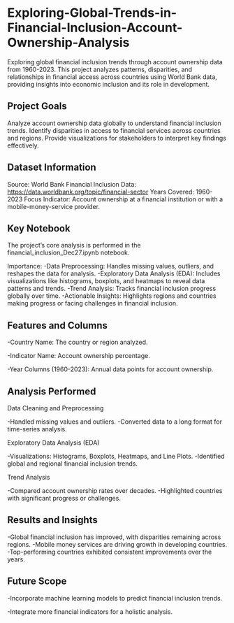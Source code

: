 # Exploring-Global-Trends-in-Financial-Inclusion-Account-Ownership-Analysis
Exploring global financial inclusion trends through account ownership data from 1960-2023. This project analyzes patterns, disparities, and relationships in financial access across countries using World Bank data, providing insights into economic inclusion and its role in development.

## Project Goals
Analyze account ownership data globally to understand financial inclusion trends.
Identify disparities in access to financial services across countries and regions.
Provide visualizations for stakeholders to interpret key findings effectively.
## Dataset Information
Source: World Bank Financial Inclusion Data: https://data.worldbank.org/topic/financial-sector
Years Covered: 1960-2023
Focus Indicator: Account ownership at a financial institution or with a mobile-money-service provider.

## Key Notebook
The project’s core analysis is performed in the financial_inclusion_Dec27.ipynb notebook.

Importance:
-Data Preprocessing: Handles missing values, outliers, and reshapes the data for analysis.
-Exploratory Data Analysis (EDA): Includes visualizations like histograms, boxplots, and heatmaps to reveal data patterns and trends.
-Trend Analysis: Tracks financial inclusion progress globally over time.
-Actionable Insights: Highlights regions and countries making progress or facing challenges in financial inclusion.

## Features and Columns
-Country Name: The country or region analyzed.

-Indicator Name: Account ownership percentage.

-Year Columns (1960-2023): Annual data points for account ownership.

## Analysis Performed

Data Cleaning and Preprocessing

-Handled missing values and outliers.
-Converted data to a long format for time-series analysis.

Exploratory Data Analysis (EDA)

-Visualizations: Histograms, Boxplots, Heatmaps, and Line Plots.
-Identified global and regional financial inclusion trends.

Trend Analysis

-Compared account ownership rates over decades.
-Highlighted countries with significant progress or challenges.

## Results and Insights

-Global financial inclusion has improved, with disparities remaining across regions.
-Mobile money services are driving growth in developing countries.
-Top-performing countries exhibited consistent improvements over the years.

## Future Scope

-Incorporate machine learning models to predict financial inclusion trends.

-Integrate more financial indicators for a holistic analysis.





